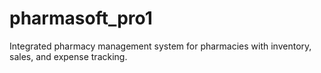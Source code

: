 # pharmasoft_pro1
Integrated pharmacy management system for pharmacies with inventory, sales, and expense tracking.
